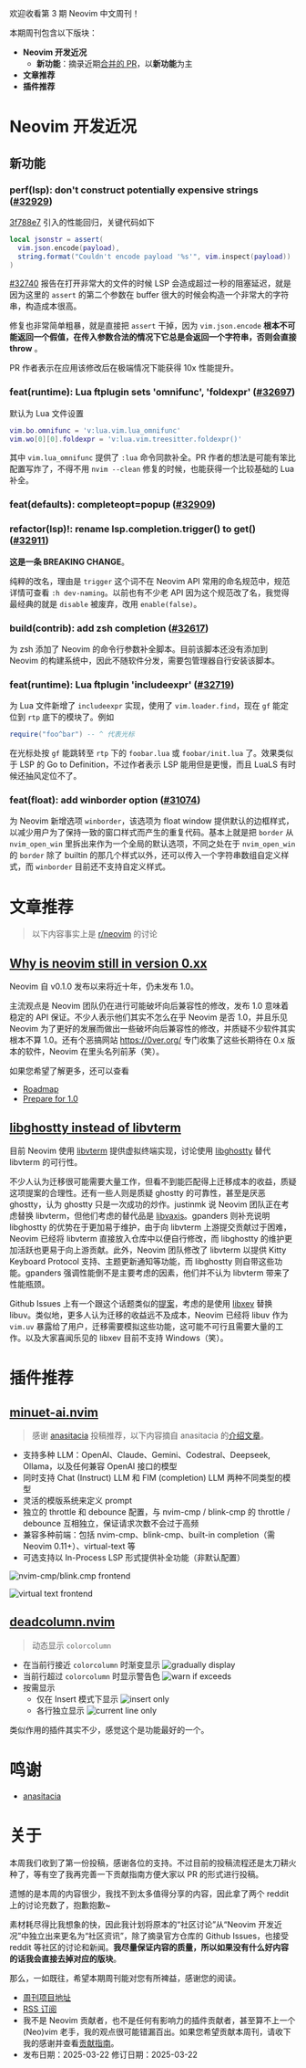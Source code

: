 欢迎收看第 3 期 Neovim 中文周刊！

本期周刊包含以下版块：

* **Neovim 开发近况**
    * **新功能**：摘录近期[合并的 PR](https://github.com/neovim/neovim/pulls?q=is%3Apr+is%3Amerged)，以**新功能**为主
* **文章推荐**
* **插件推荐**

# Neovim 开发近况

## 新功能

### perf(lsp): don't construct potentially expensive strings ([#32929](https://github.com/neovim/neovim/pull/32929))

[3f788e7](https://github.com/neovim/neovim/commit/3f788e73) 引入的性能回归，关键代码如下

```lua
local jsonstr = assert(
  vim.json.encode(payload),
  string.format("Couldn't encode payload '%s'", vim.inspect(payload))
)
```

[#32740](https://github.com/neovim/neovim/issues/32740) 报告在打开非常大的文件的时候 LSP 会造成超过一秒的阻塞延迟，就是因为这里的 `assert` 的第二个参数在 buffer 很大的时候会构造一个非常大的字符串，构造成本很高。

修复也非常简单粗暴，就是直接把 `assert` 干掉，因为 `vim.json.encode` **根本不可能返回一个假值，在传入参数合法的情况下它总是会返回一个字符串，否则会直接 throw** 。

PR 作者表示在应用该修改后在极端情况下能获得 10x 性能提升。

### feat(runtime): Lua ftplugin sets 'omnifunc', 'foldexpr' ([#32697](https://github.com/neovim/neovim/pull/32697))

默认为 Lua 文件设置

```lua
vim.bo.omnifunc = 'v:lua.vim.lua_omnifunc'
vim.wo[0][0].foldexpr = 'v:lua.vim.treesitter.foldexpr()'
```

其中 `vim.lua_omnifunc` 提供了 `:lua` 命令同款补全。PR 作者的想法是可能有笨比配置写炸了，不得不用 `nvim --clean` 修复的时候，也能获得一个比较基础的 Lua 补全。

### feat(defaults): completeopt=popup ([#32909](https://github.com/neovim/neovim/pull/32909))

### refactor(lsp)!: rename lsp.completion.trigger() to get() ([#32911](https://github.com/neovim/neovim/pull/32911))

**这是一条 BREAKING CHANGE**。

纯粹的改名，理由是 `trigger` 这个词不在 Neovim API 常用的命名规范中，规范详情可查看 `:h dev-naming`。以前也有不少老 API 因为这个规范改了名，我觉得最经典的就是 `disable` 被废弃，改用 `enable(false)`。

### build(contrib): add zsh completion ([#32617](https://github.com/neovim/neovim/pull/32617))

为 zsh 添加了 Neovim 的命令行参数补全脚本。目前该脚本还没有添加到 Neovim 的构建系统中，因此不随软件分发，需要包管理器自行安装该脚本。

### feat(runtime): Lua ftplugin 'includeexpr' ([#32719](https://github.com/neovim/neovim/pull/32719))

为 Lua 文件新增了 `includeexpr` 实现，使用了 `vim.loader.find`，现在 `gf` 能定位到 `rtp` 底下的模块了。例如

```lua
require("foo^bar") -- ^ 代表光标
```

在光标处按 `gf` 能跳转至 `rtp` 下的 `foobar.lua` 或 `foobar/init.lua` 了。效果类似于 LSP 的 Go to Definition，不过作者表示 LSP 能用但是更慢，而且 LuaLS 有时候还抽风定位不了。

### feat(float): add winborder option ([#31074](https://github.com/neovim/neovim/pull/31074))

为 Neovim 新增选项 `winborder`，该选项为 float window 提供默认的边框样式，以减少用户为了保持一致的窗口样式而产生的重复代码。基本上就是把 `border` 从 `nvim_open_win` 里拆出来作为一个全局的默认选项，不同之处在于 `nvim_open_win` 的 `border` 除了 builtin 的那几个样式以外，还可以传入一个字符串数组自定义样式，而 `winborder` 目前还不支持自定义样式。

# 文章推荐

> 以下内容事实上是 [r/neovim](https://www.reddit.com/r/neovim) 的讨论

## [Why is neovim still in version 0.xx](https://www.reddit.com/r/neovim/comments/1jaapkt/why_is_neovim_still_in_version_0xx/)

Neovim 自 v0.1.0 发布以来将近十年，仍未发布 1.0。

主流观点是 Neovim 团队仍在进行可能破坏向后兼容性的修改，发布 1.0 意味着稳定的 API 保证。不少人表示他们其实不怎么在乎 Neovim 是否 1.0，并且乐见 Neovim 为了更好的发展而做出一些破坏向后兼容性的修改，并质疑不少软件其实根本不算 1.0。还有个恶搞网站 https://0ver.org/ 专门收集了这些长期待在 0.x 版本的软件，Neovim 在里头名列前茅（笑）。

如果您希望了解更多，还可以查看

* [Roadmap](https://neovim.io/roadmap/)
* [Prepare for 1.0](https://github.com/neovim/neovim/issues/20451)

## [libghostty instead of libvterm](https://www.reddit.com/r/neovim/comments/1jau7z8/libghostty_instead_of_libvterm/)

目前 Neovim 使用 [libvterm](https://www.leonerd.org.uk/code/libvterm/) 提供虚拟终端实现，讨论使用 [libghostty](https://github.com/ghostty-org/ghostty#cross-platform-libghostty-for-embeddable-terminals) 替代 libvterm 的可行性。

不少人认为迁移很可能需要大量工作，但看不到能匹配得上迁移成本的收益，质疑这项提案的合理性。还有一些人则是质疑 ghostty 的可靠性，甚至是厌恶 ghostty，认为 ghostty 只是一次成功的炒作。justinmk 说 Neovim 团队正在考虑替换 libvterm，但他们考虑的替代品是 [libvaxis](https://github.com/rockorager/libvaxis)。gpanders 则补充说明 libghostty 的优势在于更加易于维护，由于向 libvterm 上游提交贡献过于困难，Neovim 已经将 libvterm 直接放入仓库中以便自行修改，而 libghostty 的维护更加活跃也更易于向上游贡献。此外，Neovim 团队修改了 libvterm 以提供 Kitty Keyboard Protocol 支持、主题更新通知等功能，而 libghostty 则自带这些功能。gpanders 强调性能倒不是主要考虑的因素，他们并不认为 libvterm 带来了性能瓶颈。

Github Issues 上有一个跟这个话题类似的[提案](https://github.com/neovim/neovim/issues/32602)，考虑的是使用 [libxev](https://github.com/mitchellh/libxev) 替换 libuv。类似地，更多人认为迁移的收益远不及成本，Neovim 已经将 libuv 作为 `vim.uv` 暴露给了用户，迁移需要模拟这些功能，这可能不可行且需要大量的工作。以及大家喜闻乐见的 libxev 目前不支持 Windows（笑）。

# 插件推荐

## [minuet-ai.nvim](https://github.com/milanglacier/minuet-ai.nvim)

> 感谢 [anasitacia](https://www.zhihu.com/people/northyear) 投稿推荐，以下内容摘自 anasitacia 的[介绍文章](https://zhuanlan.zhihu.com/p/1886002984607008556)。

* 支持多种 LLM：OpenAI、Claude、Gemini、Codestral、Deepseek, Ollama，以及任何兼容 OpenAI 接口的模型
* 同时支持 Chat (Instruct) LLM 和 FIM (completion) LLM 两种不同类型的模型
* 灵活的模版系统来定义 prompt
* 独立的 throttle 和 debounce 配置，与 nvim-cmp / blink-cmp 的 throttle / debounce 互相独立，保证请求次数不会过于高频
* 兼容多种前端：包括 nvim-cmp、blink-cmp、built-in completion（需 Neovim 0.11+）、virtual-text 等
* 可选支持以 In-Process LSP 形式提供补全功能（非默认配置）

![nvim-cmp/blink.cmp frontend](https://github.com/milanglacier/minuet-ai.nvim/blob/main/assets/example-cmp.png)

![virtual text frontend](https://github.com/milanglacier/minuet-ai.nvim/raw/main/assets/example-virtual-text.png)

## [deadcolumn.nvim](https://github.com/Bekaboo/deadcolumn.nvim)

> 动态显示 `colorcolumn`

* 在当前行接近 `colorcolumn` 时渐变显示
  ![gradually display](https://user-images.githubusercontent.com/76579810/227671471-4b92fd6b-6006-4be6-ad40-7e598a2e6cec.gif)
* 当前行超过 `colorcolumn` 时显示警告色
  ![warn if exceeds](https://user-images.githubusercontent.com/76579810/227671655-2718d41c-a336-4f3d-af46-91646de5d98b.gif)
* 按需显示
    * 仅在 Insert 模式下显示
      ![insert only](https://user-images.githubusercontent.com/76579810/227672206-eebdb9fd-04d9-4aa1-9cc8-bf2f61e4ccfb.gif)
    * 各行独立显示
      ![current line only](https://user-images.githubusercontent.com/76579810/227672529-8e11425e-3c8f-4f19-99f5-f453a0476dbf.gif)

类似作用的插件其实不少，感觉这个是功能最好的一个。

# 鸣谢

* [anasitacia](https://www.zhihu.com/people/northyear)

# 关于

本周我们收到了第一份投稿，感谢各位的支持。不过目前的投稿流程还是太刀耕火种了，等有空了我再完善一下贡献指南方便大家以 PR 的形式进行投稿。

遗憾的是本周的内容很少，我找不到太多值得分享的内容，因此拿了两个 reddit 上的讨论充数了，抱歉抱歉~

素材耗尽得比我想象的快，因此我计划将原本的“社区讨论”从“Neovim 开发近况”中独立出来更名为“社区资讯”，除了摘录官方仓库的 Github Issues，也接受 reddit 等社区的讨论和新闻。**我尽量保证内容的质量，所以如果没有什么好内容的话我会直接去掉对应的版块**。

那么，一如既往，希望本期周刊能对您有所裨益，感谢您的阅读。

* [周刊项目地址](https://github.com/v1nh1shungry/nvim-weekly-cn)
* [RSS 订阅](https://github.com/v1nh1shungry/nvim-weekly-cn/releases.atom)
* 我不是 Neovim 贡献者，也不是任何有影响力的插件贡献者，甚至算不上一个 (Neo)vim 老手，我的观点很可能错漏百出。如果您希望贡献本周刊，请收下我的感谢并查看[贡献指南](https://github.com/v1nh1shungry/nvim-weekly-cn/blob/main/README.md#贡献指南)。
* 发布日期：2025-03-22
  修订日期：2025-03-22
